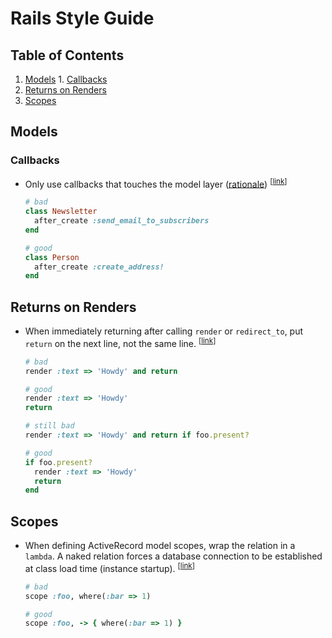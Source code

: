 # Rails Style Guide

## Table of Contents

  1. [Models](#models)
    1. [Callbacks](#callbacks)
  1. [Returns on Renders](#returns-on-renders)
  1. [Scopes](#scopes)


## Models
### Callbacks
* <a name="callbacks"></a>Only use callbacks that touches the model layer
    ([rationale](./rationales.md/#callbacks))
    <sup>[[link](#callbacks)]</sup>
    ```ruby
    # bad
    class Newsletter
      after_create :send_email_to_subscribers
    end

    # good
    class Person
      after_create :create_address!
    end
    ```

## Returns on Renders
* <a name="next-line-return"></a>When immediately returning after calling
    `render` or `redirect_to`, put `return` on the next line, not the same line.
    <sup>[[link](#next-line-return)]</sup>

    ```ruby
    # bad
    render :text => 'Howdy' and return

    # good
    render :text => 'Howdy'
    return

    # still bad
    render :text => 'Howdy' and return if foo.present?

    # good
    if foo.present?
      render :text => 'Howdy'
      return
    end
    ```

## Scopes
* <a name="scope-lambda"></a>When defining ActiveRecord model scopes, wrap the
    relation in a `lambda`.  A naked relation forces a database connection to be
    established at class load time (instance startup).
    <sup>[[link](#scope-lambda)]</sup>

    ```ruby
    # bad
    scope :foo, where(:bar => 1)

    # good
    scope :foo, -> { where(:bar => 1) }
    ```

